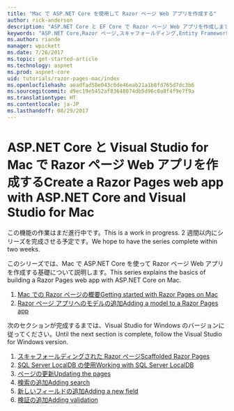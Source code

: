 ```yaml
---
title: "Mac で ASP.NET Core を使用して Razor ページ Web アプリを作成する"
author: rick-anderson
description: "ASP.NET Core と EF Core で Razor ページ Web アプリを作成します。"
keywords: "ASP.NET Core,Razor ページ,スキャフォールディング,Entity Framework Core,EF,EF Core,データベース,mac,macOS,Visual Studio for Mac"
ms.author: riande
manager: wpickett
ms.date: 7/26/2017
ms.topic: get-started-article
ms.technology: aspnet
ms.prod: aspnet-core
uid: tutorials/razor-pages-mac/index
ms.openlocfilehash: aeadfad58e043c6de46eab21a1b8fd765d7dc3b6
ms.sourcegitcommit: d9ec19e5452af83648074db5d96c0a0f4f9e7f9a
ms.translationtype: HT
ms.contentlocale: ja-JP
ms.lasthandoff: 08/29/2017
---
```

# <a name="create-a-razor-pages-web-app-with-aspnet-core-and-visual-studio-for-mac"></a><span data-ttu-id="907c3-104">ASP.NET Core と Visual Studio for Mac で Razor ページ Web アプリを作成する</span><span class="sxs-lookup"><span data-stu-id="907c3-104">Create a Razor Pages web app with ASP.NET Core and Visual Studio for Mac</span></span>

<span data-ttu-id="907c3-105">この機能の作業はまだ進行中です。</span><span class="sxs-lookup"><span data-stu-id="907c3-105">This is a work in progress.</span></span> <span data-ttu-id="907c3-106">2 週間以内にシリーズを完成させる予定です。</span><span class="sxs-lookup"><span data-stu-id="907c3-106">We hope to have the series complete within two weeks.</span></span>

<span data-ttu-id="907c3-107">このシリーズでは、Mac で ASP.NET Core を使って Razor ページ Web アプリを作成する基礎について説明します。</span><span class="sxs-lookup"><span data-stu-id="907c3-107">This series explains the basics of building a Razor Pages web app with ASP.NET Core on Mac.</span></span>

1. [<span data-ttu-id="907c3-108">Mac での Razor ページの概要</span><span class="sxs-lookup"><span data-stu-id="907c3-108">Getting started with Razor Pages on Mac</span></span>](xref:tutorials/razor-pages-mac/razor-pages-start)
1. [<span data-ttu-id="907c3-109">Razor ページ アプリへのモデルの追加</span><span class="sxs-lookup"><span data-stu-id="907c3-109">Adding a model to a Razor Pages app</span></span>](xref:tutorials/razor-pages-mac/model)


<span data-ttu-id="907c3-110">次のセクションが完成するまでは、Visual Studio for Windows のバージョンに従ってください。</span><span class="sxs-lookup"><span data-stu-id="907c3-110">Until the next section is complete, follow the Visual Studio for Windows version.</span></span>

1. [<span data-ttu-id="907c3-111">スキャフォールディングされた Razor ページ</span><span class="sxs-lookup"><span data-stu-id="907c3-111">Scaffolded Razor Pages</span></span>](xref:tutorials/razor-pages/page)
1. [<span data-ttu-id="907c3-112">SQL Server LocalDB の使用</span><span class="sxs-lookup"><span data-stu-id="907c3-112">Working with SQL Server LocalDB</span></span>](xref:tutorials/razor-pages/sql)
1. [<span data-ttu-id="907c3-113">ページの更新</span><span class="sxs-lookup"><span data-stu-id="907c3-113">Updating the pages</span></span>](xref:tutorials/razor-pages/da1)
1. [<span data-ttu-id="907c3-114">検索の追加</span><span class="sxs-lookup"><span data-stu-id="907c3-114">Adding search</span></span>](xref:tutorials/razor-pages/search)
1. [<span data-ttu-id="907c3-115">新しいフィールドの追加</span><span class="sxs-lookup"><span data-stu-id="907c3-115">Adding a new field</span></span>](xref:tutorials/razor-pages/new-field)
1. [<span data-ttu-id="907c3-116">検証の追加</span><span class="sxs-lookup"><span data-stu-id="907c3-116">Adding validation</span></span>](xref:tutorials/razor-pages/validation)